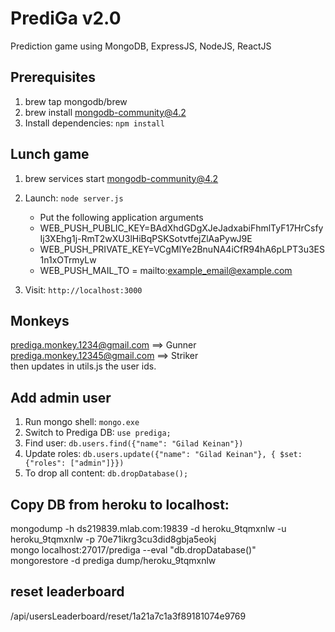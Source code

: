 # PrediGa v2.0
Prediction game using MongoDB, ExpressJS, NodeJS, ReactJS

## Prerequisites
1. brew tap mongodb/brew
2. brew install mongodb-community@4.2 
3. Install dependencies: `npm install`

## Lunch game
1. brew services start mongodb-community@4.2
2. Launch: `node server.js`
   * Put the following application arguments
   * WEB_PUSH_PUBLIC_KEY=BAdXhdGDgXJeJadxabiFhmlTyF17HrCsfyIj3XEhg1j-RmT2wXU3lHiBqPSKSotvtfejZlAaPywJ9E
   * WEB_PUSH_PRIVATE_KEY=VCgMIYe2BnuNA4iCfR94hA6pLPT3u3ES1n1xOTrmyLw    
   * WEB_PUSH_MAIL_TO = mailto:example_email@example.com
   
3. Visit: `http://localhost:3000`

## Monkeys
prediga.monkey.1234@gmail.com ==> Gunner  
prediga.monkey.12345@gmail.com ==> Striker  
then updates in utils.js the user ids.

## Add admin user
1. Run mongo shell: `mongo.exe`
2. Switch to Prediga DB: `use prediga;`
3. Find user: `db.users.find({"name": "Gilad Keinan"})`
4. Update roles: `db.users.update({"name": "Gilad Keinan"}, { $set: {"roles": ["admin"]}})` 
5. To drop all content: `db.dropDatabase();`

## Copy DB from heroku to localhost:
mongodump -h ds219839.mlab.com:19839 -d heroku_9tqmxnlw -u heroku_9tqmxnlw -p 70e71ikrg3cu3did8gbja5eokj  
mongo localhost:27017/prediga --eval "db.dropDatabase()"  
mongorestore -d prediga dump/heroku_9tqmxnlw

## reset leaderboard
/api/usersLeaderboard/reset/1a21a7c1a3f89181074e9769